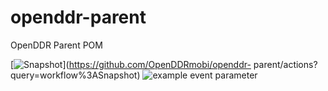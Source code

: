 # openddr-parent
OpenDDR Parent POM

[![Snapshot](https://github.com/OpenDDRmobi/openddr-parent/workflows/Snapshot/badge.svg)](https://github.com/OpenDDRmobi/openddr-
parent/actions?query=workflow%3ASnapshot)
![example event parameter](https://github.com/OpenDDRmobi/openddr-parent/workflows/maven-snapshot.yml/badge.svg?event=push)

